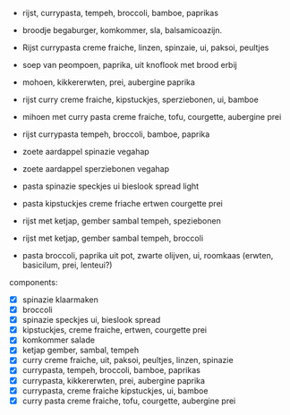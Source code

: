 

- rijst, currypasta, tempeh, broccoli, bamboe, paprikas
- broodje begaburger, komkommer, sla, balsamicoazijn.
- Rijst currypasta creme fraiche, linzen, spinzaie, ui, paksoi, peultjes
- soep van peompoen, paprika, uit knoflook met brood erbij
- mohoen, kikkererwten, prei, aubergine paprika
- rijst curry creme fraiche, kipstuckjes, sperziebonen, ui, bamboe
- mihoen met curry pasta creme fraiche, tofu, courgette, aubergine prei
- rijst currypasta tempeh, broccoli, bamboe, paprika
- zoete aardappel spinazie vegahap
- zoete aardappel sperziebonen vegahap
- pasta spinazie speckjes ui bieslook spread light
- pasta kipstuckjes creme friache ertwen courgette prei
- rijst met ketjap, gember sambal tempeh, speziebonen
- rijst met ketjap, gember sambal tempeh, broccoli

- pasta broccoli, paprika uit pot, zwarte olijven, ui, roomkaas (erwten, basicilum, prei, lenteui?)




components:
- [x] spinazie klaarmaken
- [x] broccoli
- [x] spinazie speckjes ui, bieslook spread
- [x] kipstuckjes, creme fraiche, ertwen, courgette prei
- [x] komkommer salade
- [x] ketjap gember, sambal, tempeh
- [x] curry creme fraiche, uit, paksoi, peultjes, linzen, spinazie
- [x] currypasta, tempeh, broccoli, bamboe, paprikas
- [x] currypasta, kikkererwten, prei, aubergine paprika
- [x] currypasta, creme fraiche kipstuckjes, ui, bamboe
- [x] curry pasta creme fraiche, tofu, courgette, aubergine prei
